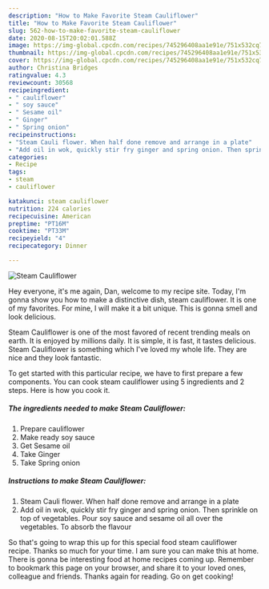 ```yaml
---
description: "How to Make Favorite Steam Cauliflower"
title: "How to Make Favorite Steam Cauliflower"
slug: 562-how-to-make-favorite-steam-cauliflower
date: 2020-08-15T20:02:01.588Z
image: https://img-global.cpcdn.com/recipes/745296408aa1e91e/751x532cq70/steam-cauliflower-recipe-main-photo.jpg
thumbnail: https://img-global.cpcdn.com/recipes/745296408aa1e91e/751x532cq70/steam-cauliflower-recipe-main-photo.jpg
cover: https://img-global.cpcdn.com/recipes/745296408aa1e91e/751x532cq70/steam-cauliflower-recipe-main-photo.jpg
author: Christina Bridges
ratingvalue: 4.3
reviewcount: 30568
recipeingredient:
- " cauliflower"
- " soy sauce"
- " Sesame oil"
- " Ginger"
- " Spring onion"
recipeinstructions:
- "Steam Cauli flower. When half done remove and arrange in a plate"
- "Add oil in wok, quickly stir fry ginger and spring onion. Then sprinkle on top of vegetables. Pour soy sauce and sesame oil all over the vegetables. To absorb the flavour"
categories:
- Recipe
tags:
- steam
- cauliflower

katakunci: steam cauliflower 
nutrition: 224 calories
recipecuisine: American
preptime: "PT16M"
cooktime: "PT33M"
recipeyield: "4"
recipecategory: Dinner

---
```



![Steam Cauliflower](https://img-global.cpcdn.com/recipes/745296408aa1e91e/751x532cq70/steam-cauliflower-recipe-main-photo.jpg)

Hey everyone, it's me again, Dan, welcome to my recipe site. Today, I'm gonna show you how to make a distinctive dish, steam cauliflower. It is one of my favorites. For mine, I will make it a bit unique. This is gonna smell and look delicious.



Steam Cauliflower is one of the most favored of recent trending meals on earth. It is enjoyed by millions daily. It is simple, it is fast, it tastes delicious. Steam Cauliflower is something which I've loved my whole life. They are nice and they look fantastic.


To get started with this particular recipe, we have to first prepare a few components. You can cook steam cauliflower using 5 ingredients and 2 steps. Here is how you cook it.

<!--inarticleads1-->

##### The ingredients needed to make Steam Cauliflower:

1. Prepare  cauliflower
1. Make ready  soy sauce
1. Get  Sesame oil
1. Take  Ginger
1. Take  Spring onion




<!--inarticleads2-->

##### Instructions to make Steam Cauliflower:

1. Steam Cauli flower. When half done remove and arrange in a plate
1. Add oil in wok, quickly stir fry ginger and spring onion. Then sprinkle on top of vegetables. Pour soy sauce and sesame oil all over the vegetables. To absorb the flavour




So that's going to wrap this up for this special food steam cauliflower recipe. Thanks so much for your time. I am sure you can make this at home. There is gonna be interesting food at home recipes coming up. Remember to bookmark this page on your browser, and share it to your loved ones, colleague and friends. Thanks again for reading. Go on get cooking!
